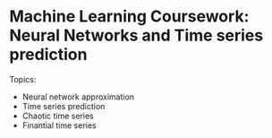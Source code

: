 # Machine Learning Coursework: Neural Networks and Time series prediction

Topics:
- Neural network approximation
- Time series prediction
- Chaotic time series
- Finantial time series

